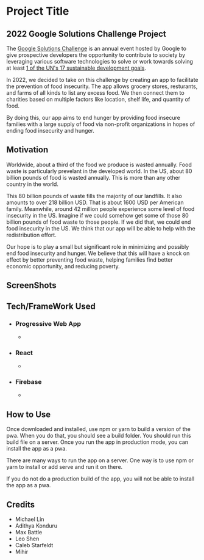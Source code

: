 # Project Title

## 2022 Google Solutions Challenge Project

The [Google Solutions Challenge](https://developers.google.com/community/gdsc-solution-challenge) is an annual event hosted by Google
to give prospective developers the opportunity to contribute to society by leveraging
various software technologies to solve or work towards solving at least [1 of the UN's
17 sustainable development goals](https://www.un.org/sustainabledevelopment/sustainable-development-goals/).

In 2022, we decided to take on this challenge by creating an app to facilitate the prevention of food insecurity. The app allows grocery stores, resturants, and farms of all kinds to list any excess food.  We then connect them to charities based on multiple factors like location, shelf life, and quantity of food.

By doing this, our app aims to end hunger by providing food insecure families with a large supply of food via non-profit organizations in hopes of ending food insecurity and hunger.

## Motivation

Worldwide, about a third of the food we produce is wasted annually. Food waste is particularly prevelant in the developed world. In the US, about 80 billion pounds of food is wasted annually. This is more than any other country in the world. 

This 80 billion pounds of waste fills the majority of our landfills. It also amounts to over 218 billion USD. That is about 1600 USD per American family. Meanwhile, around 42 million people experience some level of food insecurity in the US. Imagine if we could somehow get some of those 80 billion pounds of food waste to those people. If we did that, we could end food insecurity in the US. We think that our app will be able to help with the redistribution effort. 

Our hope is to play a small but significant role in minimizing and possibly end food insecurity and hunger. We believe that this will have a knock on effect by better preventing food waste, helping families find better economic opportunity, and reducing poverty.

## ScreenShots

## Tech/FrameWork Used

- ### Progressive Web App
    -
- ### React
    -
- ### Firebase
    -

## How to Use

Once downloaded and installed, use npm or yarn to build a version of the pwa.
When you do that, you should see a build folder. You should run this build file on
a server. Once you run the app in production mode, you can install the app as a pwa.

There are many ways to run the app on a server. One way is to use npm or yarn to install or add serve and run it on there. 

If you do not do a production build of the app, you will not be able to install the app as a pwa.

## Credits
- Michael Lin
- Adithya Konduru
- Max Battle
- Leo Shen
- Caleb Starfeldt
- Mihir